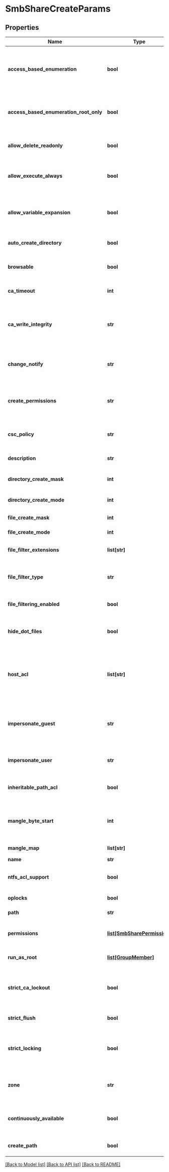 # SmbShareCreateParams

## Properties
Name | Type | Description | Notes
------------ | ------------- | ------------- | -------------
**access_based_enumeration** | **bool** | Only enumerate files and folders the requesting user has access to. | [optional] 
**access_based_enumeration_root_only** | **bool** | Access-based enumeration on only the root directory of the share. | [optional] 
**allow_delete_readonly** | **bool** | Allow deletion of read-only files in the share. | [optional] 
**allow_execute_always** | **bool** | Allows users to execute files they have read rights for. | [optional] 
**allow_variable_expansion** | **bool** | Allow automatic expansion of variables for home directories. | [optional] 
**auto_create_directory** | **bool** | Automatically create home directories. | [optional] 
**browsable** | **bool** | Share is visible in net view and the browse list. | [optional] 
**ca_timeout** | **int** | Persistent open timeout for the share. | [optional] 
**ca_write_integrity** | **str** | Specify the level of write-integrity on continuously available shares. | [optional] 
**change_notify** | **str** | Level of change notification alerts on the share. | [optional] 
**create_permissions** | **str** | Create permissions for new files and directories in share. | [optional] 
**csc_policy** | **str** | Client-side caching policy for the shares. | [optional] 
**description** | **str** | Description for this SMB share. | [optional] 
**directory_create_mask** | **int** | Directory create mask bits. | [optional] 
**directory_create_mode** | **int** | Directory create mode bits. | [optional] 
**file_create_mask** | **int** | File create mask bits. | [optional] 
**file_create_mode** | **int** | File create mode bits. | [optional] 
**file_filter_extensions** | **list[str]** | Specifies the list of file extensions. | [optional] 
**file_filter_type** | **str** | Specifies if filter list is for deny or allow. Default is deny. | [optional] 
**file_filtering_enabled** | **bool** | Enables file filtering on this zone. | [optional] 
**hide_dot_files** | **bool** | Hide files and directories that begin with a period &#39;.&#39;. | [optional] 
**host_acl** | **list[str]** | An ACL expressing which hosts are allowed access. A deny clause must be the final entry. | [optional] 
**impersonate_guest** | **str** | Specify the condition in which user access is done as the guest account. | [optional] 
**impersonate_user** | **str** | User account to be used as guest account. | [optional] 
**inheritable_path_acl** | **bool** | Set the inheritable ACL on the share path. | [optional] 
**mangle_byte_start** | **int** | Specifies the wchar_t starting point for automatic byte mangling. | [optional] 
**mangle_map** | **list[str]** | Character mangle map. | [optional] 
**name** | **str** | Share name. | [optional] 
**ntfs_acl_support** | **bool** | Support NTFS ACLs on files and directories. | [optional] 
**oplocks** | **bool** | Support oplocks. | [optional] 
**path** | **str** | Path of share within /ifs. | [optional] 
**permissions** | [**list[SmbSharePermission]**](SmbSharePermission.md) | Specifies an ordered list of permission modifications. | [optional] 
**run_as_root** | [**list[GroupMember]**](GroupMember.md) | Allow account to run as root. | [optional] 
**strict_ca_lockout** | **bool** | Specifies if persistent opens would do strict lockout on the share. | [optional] 
**strict_flush** | **bool** | Handle SMB flush operations. | [optional] 
**strict_locking** | **bool** | Specifies whether byte range locks contend against SMB I/O. | [optional] 
**zone** | **str** | Name of the access zone to which to move this SMB share | [optional] 
**continuously_available** | **bool** | Specify if persistent opens are allowed on the share. | [optional] 
**create_path** | **bool** | Create path if does not exist. | [optional] 

[[Back to Model list]](../README.md#documentation-for-models) [[Back to API list]](../README.md#documentation-for-api-endpoints) [[Back to README]](../README.md)


